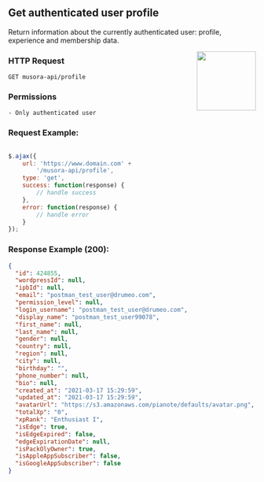 ## Get authenticated user profile

Return information about the currently authenticated user: profile, experience and membership data.

<a href="https://www.postman.com/red-shadow-611407/workspace/staging-drumeo-with-musora-api/request/9725390-bf57000d-790a-4728-b52d-cfb400dae7df"  target="_blank" style="float:right;">
<img width="120px" src="https://images.ctfassets.net/1wryd5vd9xez/1sHuHRROdF7ifCjy4QKVXk/a44e85c6138dbe13126c4ede8650cf29/https___cdn-images-1.medium.com_max_2000_1_O0OZO4m6nbwwnYAtkSQO0g.png"/>
</a>

### HTTP Request

`GET musora-api/profile`

### Permissions

    - Only authenticated user

### Request Example:

```js

$.ajax({
    url: 'https://www.domain.com' +
        '/musora-api/profile',
    type: 'get',
    success: function(response) {
        // handle success
    },
    error: function(response) {
        // handle error
    }
});
```

### Response Example (200):

```json
{
  "id": 424855,
  "wordpressId": null,
  "ipbId": null,
  "email": "postman_test_user@drumeo.com",
  "permission_level": null,
  "login_username": "postman_test_user@drumeo.com",
  "display_name": "postman_test_user99078",
  "first_name": null,
  "last_name": null,
  "gender": null,
  "country": null,
  "region": null,
  "city": null,
  "birthday": "",
  "phone_number": null,
  "bio": null,
  "created_at": "2021-03-17 15:29:59",
  "updated_at": "2021-03-17 15:29:59",
  "avatarUrl": "https://s3.amazonaws.com/pianote/defaults/avatar.png",
  "totalXp": "0",
  "xpRank": "Enthusiast I",
  "isEdge": true,
  "isEdgeExpired": false,
  "edgeExpirationDate": null,
  "isPackOlyOwner": true,
  "isAppleAppSubscriber": false,
  "isGoogleAppSubscriber": false
}
```

